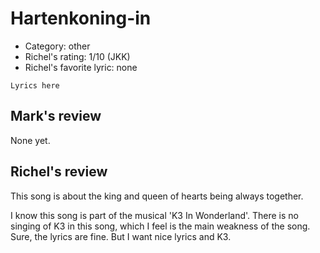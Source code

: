 # Hartenkoning-in

 * Category: other
 * Richel's rating: 1/10 (JKK)
 * Richel's favorite lyric: none

```
Lyrics here
```

## Mark's review

None yet.

## Richel's review

This song is about the king and queen of hearts being always together.

I know this song is part of the musical 'K3 In Wonderland'. There is no singing of K3 in this song,
which I feel is the main weakness of the song. Sure, the lyrics are fine. But I want nice
lyrics and K3.
